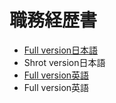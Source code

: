 # 職務経歴書
* [Full version日本語](https://github.com/daikichidaze/resume/blob/main/resume_long_JP.md)
* Shrot version日本語
* [Full version英語](https://github.com/daikichidaze/resume/blob/main/resume_long_EN.md)
* Full version英語